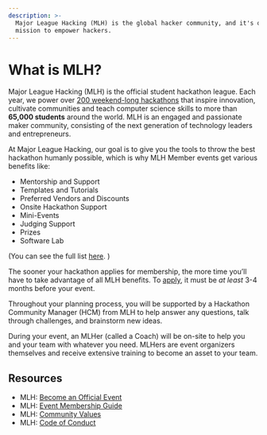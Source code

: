 ```yaml
---
description: >-
  Major League Hacking (MLH) is the global hacker community, and it's our
  mission to empower hackers.
---
```


# What is MLH?

Major League Hacking (MLH) is the official student hackathon league. Each year, we power over [200 weekend-long hackathons](http://mlh.io/events) that inspire innovation, cultivate communities and teach computer science skills to more than **65,000 students** around the world. MLH is an engaged and passionate maker community, consisting of the next generation of technology leaders and entrepreneurs.

At Major League Hacking, our goal is to give you the tools to throw the best hackathon humanly possible, which is why MLH Member events get various benefits like:

* Mentorship and Support
* Templates and Tutorials
* Preferred Vendors and Discounts
* Onsite Hackathon Support
* Mini-Events
* Judging Support
* Prizes
* Software Lab

(You can see the full list [here](https://mlh.io/event-membership). )

The sooner your hackathon applies for membership, the more time you’ll have to take advantage of all MLH benefits. To [apply](https://mlh.io/event-membership), it must be _at least_ 3-4 months before your event.

Throughout your planning process, you will be supported by a Hackathon Community Manager (HCM) from MLH to help answer any questions, talk through challenges, and brainstorm new ideas.

During your event, an MLHer (called a Coach) will be on-site to help you and your team with whatever you need. MLHers are event organizers themselves and receive extensive training to become an asset to your team.

## Resources

* MLH: [Become an Official Event](https://mlh.io/event-membership)
* MLH: [Event Membership Guide](https://github.com/MLH/mlh-policies/blob/main/member-event-guidelines.md)
* MLH: [Community Values](https://github.com/MLH/mlh-policies/blob/main/community-values.md)
* MLH: [Code of Conduct](https://github.com/MLH/mlh-policies/blob/main/code-of-conduct.md)

